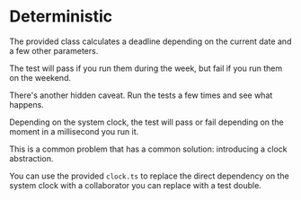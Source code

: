 # Deterministic

The provided class calculates a deadline depending on the current date and a few other parameters.

The test will pass if you run them during the week, but fail if you run them on the weekend.

There's another hidden caveat. Run the tests a few times and see what happens.

Depending on the system clock, the test will pass or fail depending on the moment in a millisecond you run it.

This is a common problem that has a common solution: introducing a clock abstraction.

You can use the provided `clock.ts` to replace the direct dependency on the system clock with a collaborator you
can replace with a test double.